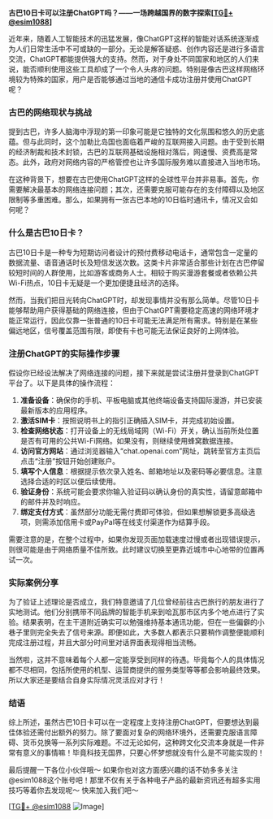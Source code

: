 **古巴10日卡可以注册ChatGPT吗？——一场跨越国界的数字探索[[TG💪+ @esim1088](https://t.me/s/esim1088)]**

近年来，随着人工智能技术的迅猛发展，像ChatGPT这样的智能对话系统逐渐成为人们日常生活中不可或缺的一部分。无论是解答疑惑、创作内容还是进行多语言交流，ChatGPT都能提供强大的支持。然而，对于身处不同国家和地区的人们来说，能否顺利使用这些工具却成了一个令人头疼的问题。特别是像古巴这样网络环境较为特殊的国家，用户是否能够通过当地的通信卡成功注册并使用ChatGPT呢？

### 古巴的网络现状与挑战

提到古巴，许多人脑海中浮现的第一印象可能是它独特的文化氛围和悠久的历史底蕴。但与此同时，这个加勒比岛国也面临着严峻的互联网接入问题。由于受到长期的经济制裁和技术封锁，古巴的互联网基础设施相对落后，网速慢、资费高是常态。此外，政府对网络内容的严格管控也让许多国际服务难以直接进入当地市场。

在这种背景下，想要在古巴使用ChatGPT这样的全球性平台并非易事。首先，你需要解决最基本的网络连接问题；其次，还需要克服可能存在的支付障碍以及地区限制等多重困难。那么，如果拥有一张古巴本地的10日临时通讯卡，情况又会如何呢？

### 什么是古巴10日卡？

古巴10日卡是一种专为短期访问者设计的预付费移动电话卡，通常包含一定量的数据流量、语音通话时长及短信发送次数。这类卡片非常适合那些计划在古巴停留较短时间的人群使用，比如游客或商务人士。相较于购买漫游套餐或者依赖公共Wi-Fi热点，10日卡无疑是一个更加便捷且经济的选择。

然而，当我们把目光转向ChatGPT时，却发现事情并没有那么简单。尽管10日卡能够帮助用户获得基础的网络连接，但由于ChatGPT需要稳定高速的网络环境才能正常运行，因此仅靠一张普通的10日卡可能无法满足所有需求。特别是在某些偏远地区，信号覆盖范围有限，即使有卡也可能无法保证良好的上网体验。

### 注册ChatGPT的实际操作步骤

假设你已经设法解决了网络连接的问题，接下来就是尝试注册并登录到ChatGPT平台了。以下是具体的操作流程：

1. **准备设备**：确保你的手机、平板电脑或其他终端设备支持国际漫游，并已安装最新版本的应用程序。
2. **激活SIM卡**：按照说明书上的指引正确插入SIM卡，并完成初始设置。
3. **检查网络状态**：打开设备上的无线局域网（Wi-Fi）开关，确认当前所处位置是否有可用的公共Wi-Fi网络。如果没有，则继续使用蜂窝数据连接。
4. **访问官方网站**：通过浏览器输入“chat.openai.com”网址，跳转至官方主页后点击“注册”按钮开始创建账户。
5. **填写个人信息**：根据提示依次录入姓名、邮箱地址以及密码等必要信息。注意选择合适的时区以便后续使用。
6. **验证身份**：系统可能会要求你输入验证码以确认身份的真实性，请留意邮箱中的邮件并及时响应。
7. **绑定支付方式**：虽然部分功能无需付费即可体验，但如果想解锁更多高级选项，则需添加信用卡或PayPal等在线支付渠道作为结算手段。

需要注意的是，在整个过程中，如果你发现页面加载速度过慢或者出现错误提示，则很可能是由于网络质量不佳所致。此时建议切换至更靠近城市中心地带的位置再试一次。

### 实际案例分享

为了验证上述理论是否成立，我们特意邀请了几位曾经前往古巴旅行的朋友进行了实地测试。他们分别携带不同品牌的智能手机来到哈瓦那市区内多个地点进行了实验。结果表明，在主干道附近确实可以勉强维持基本通讯功能，但在一些偏僻的小巷子里则完全失去了信号来源。即便如此，大多数人都表示只要稍作调整便能顺利完成注册过程，并且大部分时间里对话界面表现得相当流畅。

当然啦，这并不意味着每个人都一定能享受到同样的待遇。毕竟每个人的具体情况都不尽相同，包括所使用的机型、运营商提供的服务类型等等都会影响最终效果。所以大家还是要结合自身实际情况灵活应对才行！

### 结语

综上所述，虽然古巴10日卡可以在一定程度上支持注册ChatGPT，但要想达到最佳体验还需付出额外的努力。除了要面对复杂的网络环境外，还需要克服语言障碍、货币兑换等一系列实际难题。不过无论如何，这种跨文化交流本身就是一件非常有意义的事情嘛！毕竟科技无国界，只要心怀梦想就没有什么是不可能实现的！

最后提醒一下各位小伙伴哦～ 如果你也对这方面感兴趣的话不妨多多关注@esim1088这个账号吧！那里不仅有关于各种电子产品的最新资讯还有超多实用技巧等着你去发现呢～ 快来加入我们吧～

[[TG💪+ @esim1088](https://t.me/s/esim1088) ![Image](https://i.postimg.cc/4NQfJmqS/Snipaste-2025-05-13-00-14-12.png)]